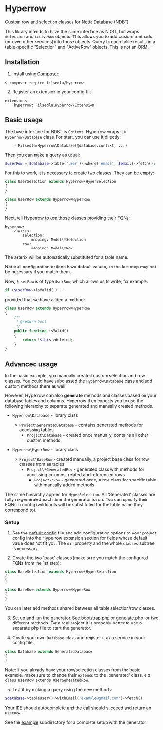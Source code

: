 # Hyperrow
Custom row and selection classes for [Nette Database](https://github.com/nette/database) (NDBT)

This library intends to have the same interface as NDBT, but wraps `Selection` and `ActiveRow` objects.
This allows you to add custom methods (or even other services) into those objects. Query to each table
results in a table-specific "Selection" and "ActiveRow" objects. This is not an ORM.


## Installation
1) Install using [Composer](http://getcomposer.org/):
```
$ composer require filsedla/hyperrow
```

2) Register an extension in your config file
```
extensions: 
    hyperrow: Filsedla\Hyperrow\Extension
```


## Basic usage

The base interface for NDBT is `Context`. Hyperrow wraps it in `Hyperrow\Database` class. For start, 
you can use it directly:
```
    - Filsedla\Hyperrow\Database(@database.context, ...)
```

Then you can make a query as usual:
```php
$userRow = $database->table('user')->where('email', $email)->fetch();
```

For this to work, it is necessary to create two classes. They can be empty:
```php
class UserSelection extends Hyperrow\HyperSelection
{
}
```
```php
class UserRow extends Hyperrow\HyperRow
{
}
```

Next, tell Hyperrow to _use_ those classes providing their FQNs: 
```
hyperrow:
    classes:
        selection:
            mapping: Model\*Selection
        row:
            mapping: Model\*Row
```

The asterix will be automatically substituted for a table name.

Note: all configuration options have default values, so the last step may not be necessary if you match
them.

Now, `$userRow` is of type `UserRow`, which allows us to write, for example:

```php
if ($userRow->isValid()) ...
```

provided that we have added a method:
```php
class UserRow extends Hyperrow\HyperRow
{
    /**
     * @return bool
     */
    public function isValid()
    {
        return !$this->deleted;
    }
}
```


## Advanced usage

In the basic example, you manually created custom selection and row classes. You could have subclassed
the `Hyperrow\Database` class and add custom methods there as well.

However, Hyperrow can also **generate** methods and classes based on your database tables and columns. 
Hyperrow then expects you to use the following hierarchy to separate generated and manually created 
methods.

* `Hyperrow\Database` - library class
  * `Project\GeneratedDatabase` - contains generated methods for accessing tables
    * `Project\Database` - created once manually, contains all other custom methods
    
* `Hyperrow\HyperRow` - library class
  * `Project\BaseRow` - created manually, a project base class for row classes from all tables
    * `Project\*GeneratedRow` - generated class with methods for accessing columns, related and 
    referenced rows
      * `Project\*Row` - generated once, a row class for specific table with manually added methods
      
The same hierarchy applies for `HyperSelection`. All 'Generated' classes are fully re-generated each
time the generator is run. You can specify their FQNs in config (wildcards will be substituted for 
the table name they correspond to).


### Setup
1) See the [default config](src/Filsedla/Hyperrow/defaults.neon) file and add 
configuration options to your project config into the Hyperrow extension section for fields whose 
default value does not fit you. The `dir` property and the whole `classes` subtree is necessary.

2) Create the two 'base' classes (make sure you match the configured FQNs from the 1st step):
```php
class BaseSelection extends Hyperrow\HyperSelection
{
}
```
```php
class BaseRow extends Hyperrow\HyperRow
{
}
```
You can later add methods shared between all table selection/row classes.

3) Set up and run the generator. See [bootstrap.php](example/app/bootstrap.php) or 
[generate.php](example/tools/generate.php) for two different methods.
For a real project it is probably better to use a separate php file to start the generator.

4) Create your own `Database` class and register it as a service in your config file.
```php
class Database extends GeneratedDatabase
{
}
```

Note: If you already have your row/selection classes from the basic example, make sure to change their 
`extends` to the 'generated' class, e.g. `class UserRow extends UserGeneratedRow`.

5) Test it by making a query using the new methods:
```php
$database->tableUser()->withEmail('example@gmail.com')->fetch()
```

Your IDE should autocomplete and the call should succeed and return an `UserRow`.

See the [example](example/) subdirectory for a complete setup with the generator.
